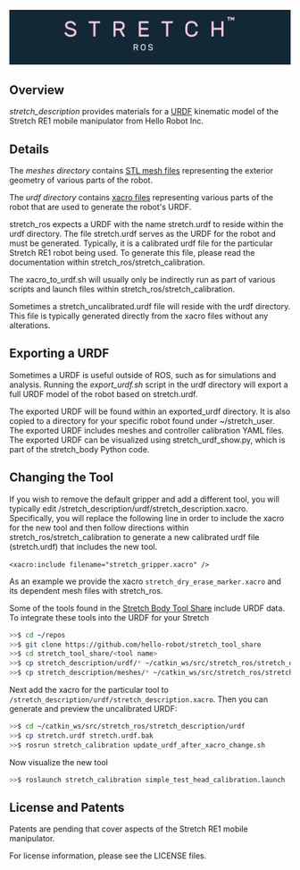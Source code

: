 ![](./images/banner.png)

## Overview

*stretch_description* provides materials for a [URDF](http://wiki.ros.org/urdf) kinematic model of the Stretch RE1 mobile manipulator from Hello Robot Inc.

## Details

The *meshes directory* contains [STL mesh files](https://en.wikipedia.org/wiki/STL_(file_format)) representing the exterior geometry of various parts of the robot. 

The *urdf directory* contains [xacro files](http://wiki.ros.org/xacro) representing various parts of the robot that are used to generate the robot's URDF. 

stretch_ros expects a URDF with the name stretch.urdf to reside within the urdf directory. The file stretch.urdf serves as the URDF for the robot and must be generated. Typically, it is a calibrated urdf file for the particular Stretch RE1 robot being used. To generate this file, please read the documentation within stretch_ros/stretch_calibration. 

The xacro_to_urdf.sh will usually only be indirectly run as part of various scripts and launch files within stretch_ros/stretch_calibration. 

Sometimes a stretch_uncalibrated.urdf file will reside with the urdf directory. This file is typically generated directly from the xacro files without any alterations. 

## Exporting a URDF

Sometimes a URDF is useful outside of ROS, such as for simulations and analysis. Running the *export_urdf.sh* script in the urdf directory will export a full URDF model of the robot based on stretch.urdf. 

The exported URDF will be found within an exported_urdf directory. It is also copied to a directory for your specific robot found under ~/stretch_user. The exported URDF includes meshes and controller calibration YAML files. The exported URDF can be visualized using stretch_urdf_show.py, which is part of the stretch_body Python code. 

## Changing the Tool

If you wish to remove the default gripper and add a different tool, you will typically edit /stretch_description/urdf/stretch_description.xacro. Specifically, you will replace the following line in order to include the xacro for the new tool and then follow directions within stretch_ros/stretch_calibration to generate a new calibrated urdf file (stretch.urdf) that includes the new tool.

`<xacro:include filename="stretch_gripper.xacro" />`

As an example we provide the xacro `stretch_dry_erase_marker.xacro` and its dependent mesh files with stretch_ros. 

Some of the tools found in the [Stretch Body Tool Share](https://github.com/hello-robot/stretch_tool_share/) include URDF data. To integrate these tools into the URDF for your Stretch

```bash
>>$ cd ~/repos
>>$ git clone https://github.com/hello-robot/stretch_tool_share
>>$ cd stretch_tool_share/<tool name>
>>$ cp stretch_description/urdf/* ~/catkin_ws/src/stretch_ros/stretch_description/urdf/
>>$ cp stretch_description/meshes/* ~/catkin_ws/src/stretch_ros/stretch_description/meshes/
```

Next add the xacro for the particular tool to `/stretch_description/urdf/stretch_description.xacro`. Then you can generate and preview the uncalibrated URDF:

```bash
>>$ cd ~/catkin_ws/src/stretch_ros/stretch_description/urdf
>>$ cp stretch.urdf stretch.urdf.bak
>>$ rosrun stretch_calibration update_urdf_after_xacro_change.sh
```

Now visualize the new tool

```bash
>>$ roslaunch stretch_calibration simple_test_head_calibration.launch
```



## License and Patents

Patents are pending that cover aspects of the Stretch RE1 mobile manipulator.

For license information, please see the LICENSE files. 
